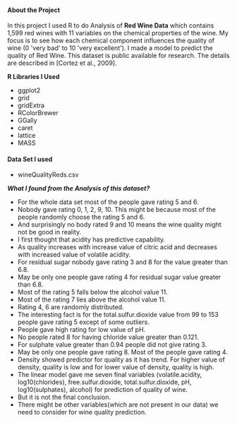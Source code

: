 
#### About the Project
In this project I used R to do Analysis of **Red Wine Data** which contains 1,599 red wines with 11 variables on the chemical properties of the wine. My focus is to see how each chemical component influences the quality of wine (0 'very bad' to 10 'very excellent'). I made a model to predict the quality of Red Wine. This dataset is public available for research. The details are described in [Cortez et al., 2009].

**R Libraries I Used**

- ggplot2
- grid
- gridExtra
- RColorBrewer
- GGally
- caret
- lattice
- MASS

#### Data Set I used

- wineQualityReds.csv


**_What I found from the Analysis of this dataset?_**

 - For the whole data set most of the people gave rating 5 and 6.
 - Nobody gave rating 0, 1, 2, 9, 10. This might be because most of the people randomly choose the rating 5 and 6.
 - And surprisingly no body rated 9 and 10 means the wine quality might not be good in reality.
 - I first thought that acidity has predictive capability.
 - As quality increases with increase value of citric acid and decreases with increased value of volatile acidity.
 - For residual sugar nobody gave rating 3 and 8 for the value greater than 6.8.
 - May be only one people gave rating 4 for residual sugar value greater than 6.8.
 - Most of the rating 5 falls below the alcohol value 11.
 - Most of the rating 7 lies above the alcohol value 11.
 - Rating 4, 6 are randomly distributed.
 - The interesting fact is for the total.sulfur.dioxide value from 99 to 153 people gave rating 5 except of some outliers.
 - People gave high rating for low value of pH.
 - No people rated 8 for having chloride value greater than 0.121.
 - For sulphate value greater than 0.94 people did not give rating 3.
 - May be only one people gave rating 8. Most of the people gave rating 4.
 - Density showed predictor for quality as it has trend. For higher value of density, quality is low and for lower value of density, quality is high.
 - The linear model gave me seven final variables (volatile.acidity, log10(chlorides), free.sulfur.dioxide, total.sulfur.dioxide, pH, log10(sulphates), alcohol) for prediction of quality of wine.
 - But it is not the final conclusion.
 - There might be other variables(which are not present in our data) we need to consider for wine quality prediction.
